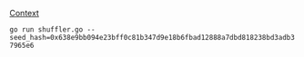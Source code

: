 [Context](https://twitter.com/divergencearran/status/1515070311909183489)

`go run shuffler.go --seed_hash=0x638e9bb094e23bff0c81b347d9e18b6fbad12888a7dbd818238bd3adb37965e6`
